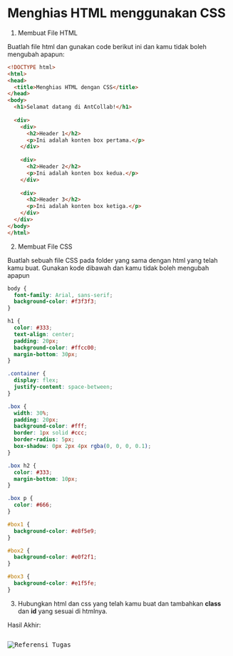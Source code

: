 # Menghias HTML menggunakan CSS

1. Membuat File HTML

Buatlah file html dan gunakan code berikut ini dan kamu tidak boleh mengubah apapun:

```html
<!DOCTYPE html>
<html>
<head>
  <title>Menghias HTML dengan CSS</title>
</head>
<body>
  <h1>Selamat datang di AntCollab!</h1>
  
  <div>
    <div>
      <h2>Header 1</h2>
      <p>Ini adalah konten box pertama.</p>
    </div>
  
    <div>
      <h2>Header 2</h2>
      <p>Ini adalah konten box kedua.</p>
    </div>
  
    <div>
      <h2>Header 3</h2>
      <p>Ini adalah konten box ketiga.</p>
    </div>
  </div>
</body>
</html>

```

2. Membuat File CSS

Buatlah sebuah file CSS pada folder yang sama dengan html yang telah kamu buat. Gunakan kode dibawah dan kamu tidak boleh mengubah apapun

```css
body {
  font-family: Arial, sans-serif;
  background-color: #f3f3f3;
}

h1 {
  color: #333;
  text-align: center;
  padding: 20px;
  background-color: #ffcc00;
  margin-bottom: 30px;
}

.container {
  display: flex;
  justify-content: space-between;
}

.box {
  width: 30%;
  padding: 20px;
  background-color: #fff;
  border: 1px solid #ccc;
  border-radius: 5px;
  box-shadow: 0px 2px 4px rgba(0, 0, 0, 0.1);
}

.box h2 {
  color: #333;
  margin-bottom: 10px;
}

.box p {
  color: #666;
}

#box1 {
  background-color: #e8f5e9;
}

#box2 {
  background-color: #e0f2f1;
}

#box3 {
  background-color: #e1f5fe;
}

```

3. Hubungkan html dan css yang telah kamu buat dan tambahkan **class** dan **id** yang sesuai di htmlnya.

Hasil Akhir:

<pre class="vditor-reset" placeholder="" contenteditable="true" spellcheck="false"><p data-block="0"><img src="https://irmastore.sgp1.digitaloceanspaces.com/1689517251142_png" alt="Referensi Tugas"/></p></pre>
